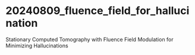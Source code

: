 # 20240809_fluence_field_for_hallucination
Stationary Computed Tomography with Fluence Field Modulation for Minimizing Hallucinations
